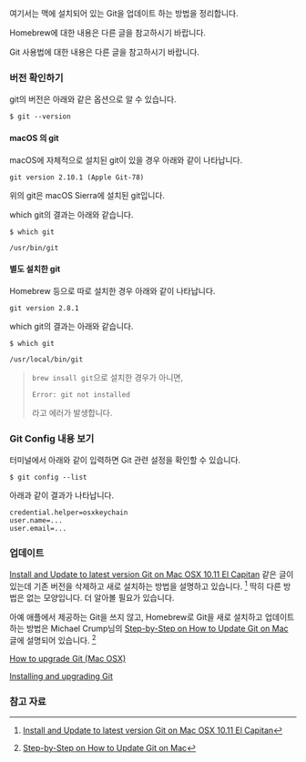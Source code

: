 여기서는 맥에 설치되어 있는 Git을 업데이트 하는 방법을 정리합니다.

Homebrew에 대한 내용은 다른 글을 참고하시기 바랍니다.

Git 사용법에 대한 내용은 다른 글을 참고하시기 바랍니다.

### 버전 확인하기

git의 버전은 아래와 같은 옵션으로 알 수 있습니다.

```
$ git --version
```

#### macOS 의 git

macOS에 자체적으로 설치된 git이 있을 경우 아래와 같이 나타납니다.

```
git version 2.10.1 (Apple Git-78)
```

위의 git은 macOS Sierra에 설치된 git입니다.

which git의 결과는 아래와 같습니다.

```
$ which git

/usr/bin/git
```

#### 별도 설치한 git

Homebrew 등으로 따로 설치한 경우 아래와 같이 나타납니다.

```
git version 2.8.1
```

which git의 결과는 아래와 같습니다.

```
$ which git

/usr/local/bin/git
```

> `brew insall git`으로 설치한 경우가 아니면,
>
> ```
> Error: git not installed
> ```
> 라고 에러가 발생합니다.

### Git Config 내용 보기

터미널에서 아래와 같이 입력하면 Git 관련 설정을 확인할 수 있습니다.

```
$ git config --list
```

아래과 같이 결과가 나타납니다.

```
credential.helper=osxkeychain
user.name=...
user.email=...
```

### 업데이트

[Install and Update to latest version Git on Mac OSX 10.11 El Capitan](https://coolestguidesontheplanet.com/install-update-latest-version-git-mac-osx-10-9-mavericks/) 같은 글이 있는데 기존 버전을 삭제하고 새로 설치하는 방법을 설명하고 있습니다. [^update-latest-version-git] 딱히 다른 방법은 없는 모양입니다. 더 알아볼 필요가 있습니다.

아예 애플에서 제공하는 Git을 쓰지 않고, Homebrew로 Git을 새로 설치하고 업데이트하는 방법은 Michael Crump님의 [Step-by-Step on How to Update Git on Mac](http://michaelcrump.net/step-by-step-how-to-update-git/) 글에 설명되어 있습니다. [^michaelcrump-update-git]

[How to upgrade Git (Mac OSX)](https://medium.com/@katopz/how-to-upgrade-git-ff00ea12be18)

[Installing and upgrading Git](https://confluence.atlassian.com/crucible045/installing-and-upgrading-git-947848144.html)

### 참고 자료

[^update-latest-version-git]: [Install and Update to latest version Git on Mac OSX 10.11 El Capitan](https://coolestguidesontheplanet.com/install-update-latest-version-git-mac-osx-10-9-mavericks/)

[^michaelcrump-update-git]: [Step-by-Step on How to Update Git on Mac](http://michaelcrump.net/step-by-step-how-to-update-git/)
